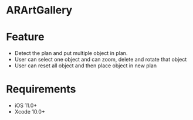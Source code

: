 # ARArtGallery

# Feature
- Detect the plan and put multiple object in plan.
- User can select one object and can zoom, delete and rotate that object
- User can reset all object and then place object in new plan

# Requirements
- iOS 11.0+
- Xcode 10.0+
